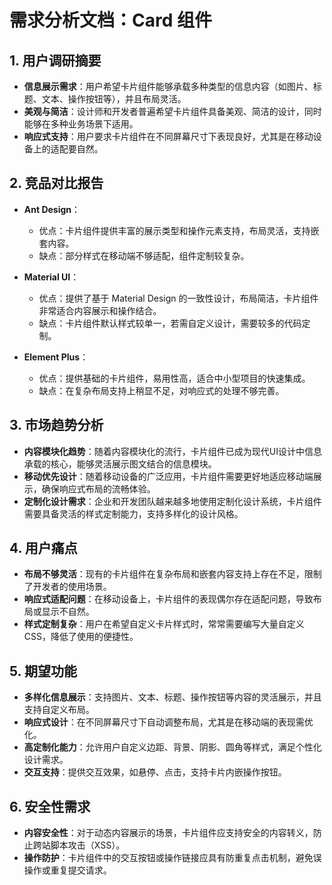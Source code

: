 # 需求分析文档：Card 组件

## 1. 用户调研摘要
- **信息展示需求**：用户希望卡片组件能够承载多种类型的信息内容（如图片、标题、文本、操作按钮等），并且布局灵活。
- **美观与简洁**：设计师和开发者普遍希望卡片组件具备美观、简洁的设计，同时能够在多种业务场景下适用。
- **响应式支持**：用户要求卡片组件在不同屏幕尺寸下表现良好，尤其是在移动设备上的适配要自然。

## 2. 竞品对比报告
- **Ant Design**：
  - 优点：卡片组件提供丰富的展示类型和操作元素支持，布局灵活，支持嵌套内容。
  - 缺点：部分样式在移动端不够适配，组件定制较复杂。

- **Material UI**：
  - 优点：提供了基于 Material Design 的一致性设计，布局简洁，卡片组件非常适合内容展示和操作结合。
  - 缺点：卡片组件默认样式较单一，若需自定义设计，需要较多的代码定制。

- **Element Plus**：
  - 优点：提供基础的卡片组件，易用性高，适合中小型项目的快速集成。
  - 缺点：在复杂布局支持上稍显不足，对响应式的处理不够完善。

## 3. 市场趋势分析
- **内容模块化趋势**：随着内容模块化的流行，卡片组件已成为现代UI设计中信息承载的核心，能够灵活展示图文结合的信息模块。
- **移动优先设计**：随着移动设备的广泛应用，卡片组件需要更好地适应移动端展示，确保响应式布局的流畅体验。
- **定制化设计需求**：企业和开发团队越来越多地使用定制化设计系统，卡片组件需要具备灵活的样式定制能力，支持多样化的设计风格。

## 4. 用户痛点
- **布局不够灵活**：现有的卡片组件在复杂布局和嵌套内容支持上存在不足，限制了开发者的使用场景。
- **响应式适配问题**：在移动设备上，卡片组件的表现偶尔存在适配问题，导致布局或显示不自然。
- **样式定制复杂**：用户在希望自定义卡片样式时，常常需要编写大量自定义CSS，降低了使用的便捷性。

## 5. 期望功能
- **多样化信息展示**：支持图片、文本、标题、操作按钮等内容的灵活展示，并且支持自定义布局。
- **响应式设计**：在不同屏幕尺寸下自动调整布局，尤其是在移动端的表现需优化。
- **高定制化能力**：允许用户自定义边距、背景、阴影、圆角等样式，满足个性化设计需求。
- **交互支持**：提供交互效果，如悬停、点击，支持卡片内嵌操作按钮。

## 6. 安全性需求
- **内容安全性**：对于动态内容展示的场景，卡片组件应支持安全的内容转义，防止跨站脚本攻击（XSS）。
- **操作防护**：卡片组件中的交互按钮或操作链接应具有防重复点击机制，避免误操作或重复提交请求。

